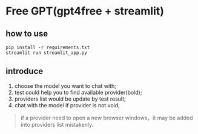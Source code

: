 # Free GPT(gpt4free + streamlit)

## how to use

```
pip install -r requirements.txt
streamlit run streamlit_app.py
```

## introduce

1. choose the model you want to chat with;
2. test could help you to find available provider(bold);
3. providers list would be update by test result;
4. chat with the model if provider is not void;

> if a provider need to open a new browser windows，it may be added into providers list mistakenly.
